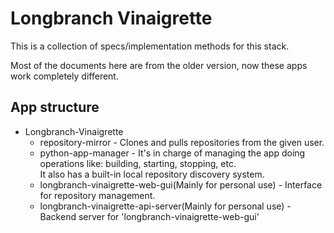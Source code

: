 # Longbranch Vinaigrette

This is a collection of specs/implementation methods for this stack.

Most of the documents here are from the older version, now these apps
work completely different.

## App structure

* Longbranch-Vinaigrette
	* repository-mirror - 
		Clones and pulls repositories from the given user.
	* python-app-manager - 
		It's in charge of managing the app doing operations like: building, starting,
		stopping, etc. \
		It also has a built-in local repository discovery system.
	* longbranch-vinaigrette-web-gui(Mainly for personal use) -
		Interface for repository management.
	* longbranch-vinaigrette-api-server(Mainly for personal use) -
		Backend server for 'longbranch-vinaigrette-web-gui'

